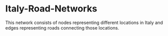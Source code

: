 # Italy-Road-Networks
This network consists of nodes representing different locations in Italy and edges representing roads connecting those locations.

